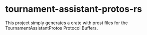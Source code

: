 # tournament-assistant-protos-rs

This project simply generates a crate with prost files for the TournamentAssistantProtos Protocol Buffers.